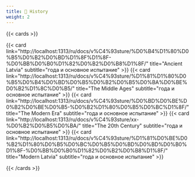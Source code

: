 ```yaml
---
title: 📜 History
weight: 2
---
```


{{< cards >}}

{{< card link="http://localhost:1313/ru/docs/v%C4%93sture/%D0%B4%D1%80%D0%B5%D0%B2%D0%BD%D1%8F%D1%8F-%D0%BB%D0%B0%D1%82%D0%B2%D0%B8%D1%8F/" title="Ancient Latvia" subtitle="года и основное испытание" >}}
{{< card link="http://localhost:1313/ru/docs/v%C4%93sture/%D1%81%D1%80%D0%B5%D0%B4%D0%BD%D0%B5%D0%B2%D0%B5%D0%BA%D0%BE%D0%B2%D1%8C%D0%B5/" title="The Middle Ages" subtitle="года и основное испытание" >}}
{{< card link="http://localhost:1313/ru/docs/v%C4%93sture/%D0%BD%D0%BE%D0%B2%D0%BE%D0%B5-%D0%B2%D1%80%D0%B5%D0%BC%D1%8F/" title="The Modern Era" subtitle="года и основное испытание" >}}
{{< card link="http://localhost:1313/ru/docs/v%C4%93sture/xx-%D0%B2%D0%B5%D0%BA/" title="The 20th Century" subtitle="года и основное испытание" >}}
{{< card link="http://localhost:1313/ru/docs/v%C4%93sture/%D1%81%D0%BE%D0%B2%D1%80%D0%B5%D0%BC%D0%B5%D0%BD%D0%BD%D0%B0%D1%8F-%D0%BB%D0%B0%D1%82%D0%B2%D0%B8%D1%8F/" title="Modern Latvia" subtitle="года и основное испытание" >}}









{{< /cards >}}